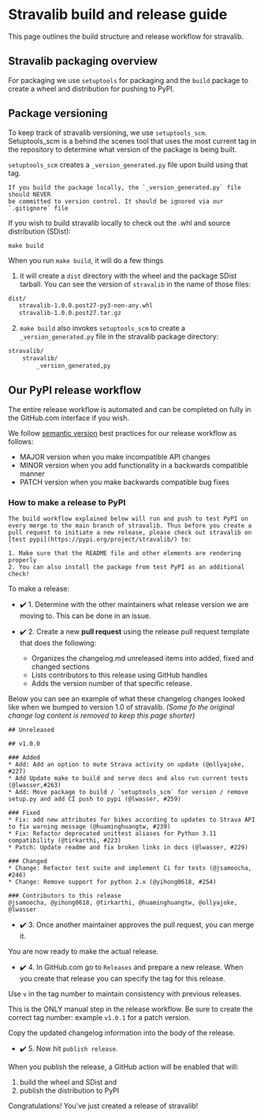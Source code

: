 # Stravalib build and release guide

This page outlines the build structure and release workflow for stravalib.

## Stravalib packaging overview

For packaging we use `setuptools` for packaging and the `build` package to
create a wheel and distribution for pushing to PyPI.

## Package versioning

To keep track of stravalib versioning, we use `setuptools_scm`. Setuptools_scm
is a behind the scenes tool that uses the most current tag in the repository
to determine what version of the package is being built.

`setuptools_scm` creates a `_version_generated.py` file upon build using that tag.

```{warning}
If you build the package locally, the `_version_generated.py` file should NEVER
be committed to version control. It should be ignored via our `.gitignore` file
```

If you wish to build stravalib locally to check out the .whl and source distribution (SDist):

```
make build
```

When you run `make build`, it will do a few things

1. it will create a `dist` directory with the wheel and the package SDist tarball. You can see the version of `stravalib` in the name of those files:

```bash
dist/
   stravalib-1.0.0.post27-py3-non-any.whl
   stravalib-1.0.0.post27.tar.gz

```

2. `make build` also invokes `setuptools_scm` to create a `_version_generated.py` file in the stravalib package directory:

```bash
stravalib/
    stravalib/
        _version_generated,py
```

## Our PyPI release workflow

The entire release workflow is automated and can be completed on fully
in the GitHub.com interface if you wish.

We follow [semantic version](https://semver.org/) best practices for our release workflow as follows:

- MAJOR version when you make incompatible API changes
- MINOR version when you add functionality in a backwards compatible manner
- PATCH version when you make backwards compatible bug fixes

### How to make a release to PyPI

```{note}
The build workflow explained below will run and push to test PyPI on every merge to the main branch of stravalib. Thus before you create a pull request to initiate a new release, please check out stravalib on [test pypi](https://pypi.org/project/stravalib/) to:

1. Make sure that the README file and other elements are rendering properly
2. You can also install the package from test PyPI as an additional check!
```

To make a release:

- ✔️ 1. Determine with the other maintainers what release version we are moving to. This can be done in an issue.
- ✔️ 2. Create a new **pull request** using the release pull request template that does the following:

  - Organizes the changelog.md unreleased items into added, fixed and changed sections
  - Lists contributors to this release using GitHub handles
  - Adds the version number of that specific release.

Below you can see an example of what these changelog changes looked like when
we bumped to version 1.0 of stravalib.
_(Some fo the original change log content is removed to keep this page shorter)_

```
## Unreleased

## v1.0.0

### Added
* Add: Add an option to mute Strava activity on update (@ollyajoke, #227)
* Add Update make to build and serve docs and also run current tests (@lwasser,#263)
* Add: Move package to build / `setuptools_scm` for version / remove setup.py and add CI push to pypi (@lwasser, #259)

### Fixed
* Fix: add new attributes for bikes according to updates to Strava API to fix warning message (@huaminghuangtw, #239)
* Fix: Refactor deprecated unittest aliases for Python 3.11 compatibility (@tirkarthi, #223)
* Patch: Update readme and fix broken links in docs (@lwasser, #229)

### Changed
* Change: Refactor test suite and implement Ci for tests (@jsamoocha, #246)
* Change: Remove support for python 2.x (@yihong0618, #254)

### Contributors to this release
@jsamoocha, @yihong0618, @tirkarthi, @huaminghuangtw, @ollyajoke, @lwasser

```

- ✔️ 3. Once another maintainer approves the pull request, you can merge it.

You are now ready to make the actual release.

- ✔️ 4. In GitHub.com go to `Releases` and prepare a new release. When you create that release you can specify the tag for this release.

Use `v` in the tag number to maintain consistency with previous releases.

This is the ONLY manual step in the release workflow. Be sure to create the correct tag number: example `v1.0.1` for a patch version.

Copy the updated changelog information into the body of the release.

- ✔️ 5. Now hit `publish release`.

When you publish the release, a GitHub action will be enabled that will:

1. build the wheel and SDist and
2. publish the distribution to PyPI

Congratulations! You've just created a release of stravalib!
